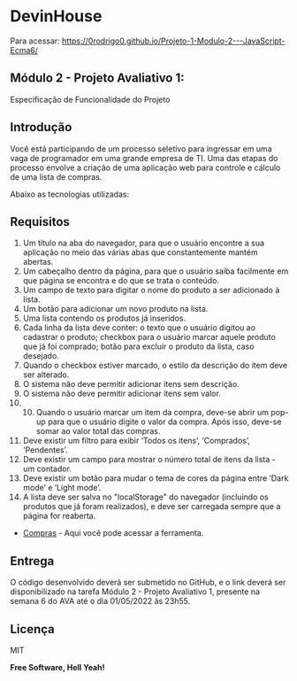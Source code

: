 # DevinHouse

Para acessar: https://0rodrigo0.github.io/Projeto-1-Modulo-2---JavaScript-Ecma6/

## Módulo 2 - Projeto Avaliativo 1:

Especificação de Funcionalidade do Projeto

## Introdução

Você está participando de um processo seletivo para ingressar em uma vaga de programador em uma grande empresa de TI. Uma das etapas do processo envolve a criação de uma aplicação web para controle e cálculo de uma lista de compras.

Abaixo as tecnologias utilizadas:

## Requisitos

1. Um título na aba do navegador, para que o usuário encontre a sua aplicação no meio das várias abas que constantemente mantém abertas.
2. Um cabeçalho dentro da página, para que o usuário saiba facilmente em que página se encontra e do que se trata o conteúdo.
3. Um campo de texto para digitar o nome do produto a ser adicionado à lista.
4. Um botão para adicionar um novo produto na lista.
5. Uma lista contendo os produtos já inseridos.
6. Cada linha da lista deve conter: o texto que o usuário digitou ao cadastrar o produto; checkbox para o usuário marcar aquele produto que já foi comprado; botão para excluir o produto da lista, caso desejado.
7. Quando o checkbox estiver marcado, o estilo da descrição do item deve ser alterado.
8. O sistema não deve permitir adicionar itens sem descrição.
9. O sistema não deve permitir adicionar itens sem valor.
10. 10. Quando o usuário marcar um item da compra, deve-se abrir um pop-up para que o usuário digite o valor da compra. Após isso, deve-se somar ao valor total das compras.
11. Deve existir um filtro para exibir ‘Todos os itens’, ‘Comprados’, ‘Pendentes’.
12. Deve existir um campo para mostrar o número total de itens da lista - um contador.
13. Deve existir um botão para mudar o tema de cores da página entre ‘Dark mode’ e
    ‘Light mode’.
14. A lista deve ser salva no "localStorage" do navegador (incluindo os produtos que já foram realizados), e deve ser carregada sempre que a página for reaberta.

- [Compras](https://github.com/0Rodrigo0/Projeto-1-Modulo-2---JavaScript-Ecma6) - Aqui você pode acessar a ferramenta.

## Entrega

O código desenvolvido deverá ser submetido no GitHub, e o link deverá ser disponibilizado
na tarefa Módulo 2 - Projeto Avaliativo 1, presente na semana 6 do AVA até o dia
01/05/2022 às 23h55.

## Licença

MIT

**Free Software, Hell Yeah!**
